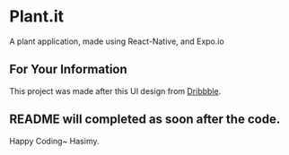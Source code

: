 # Plant.it
A plant application, made using React-Native, and Expo.io

## For Your Information
This project was made after this UI design from [Dribbble](https://dribbble.com/shots/4569970-Plant-Freebie-2-Dribbble-Invites).

## README will completed as soon after the code.

Happy Coding~
Hasimy.
